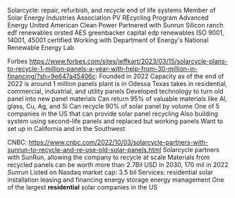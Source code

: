 Solarcycle: 
	repair, refurbish, and recycle end of life systems
	Member of Solar Energy Industries Association PV REcycling Program
		Advanced Energy United
		American Clean Power
	Partnered with
		Sunrun
		Silicon ranch
		edf renewables
		orsted
		AES
		greenbacker capital
		edp renewables
	ISO 9001, 14001, 45001 certified
	Working with Department of Energy's National Renewable Energy Lab
	

Forbes https://www.forbes.com/sites/jeffkart/2023/03/15/solarcycle-plans-to-recycle-1-million-panels-a-year-with-help-from-30-million-in-financing/?sh=9e647a45406c: 
	Founded in 2022
	Capacity as of the end of 2022 is around 1 million panels
		plant is in Odessa Texas
		takes in residential, commercial, industrial, and utility panels
	Developed technology to turn old panel into new panel materials
		Can return 95% of valuable materials like Al, glass, Cu, Ag, and Si
		Can recycle 90% of solar panel by volume
	One of 5 companies in the US that can provide solar panel recycling
	Also building system using second-life panels and replaced but working panels
	Want to set up in California and in the Southwest

CNBC: https://www.cnbc.com/2022/10/03/solarcycle-partners-with-sunrun-to-recycle-and-re-use-old-solar-panels.html
	Solarcycle partners with SunRun, allowing the company to recycle at scale
	Materials from recycled panels can be worth more than 2.7Bil USD in 2030, 170 mil in 2022
*Sunrun*
	Listed on Nasdaq
		market cap: 3.5 bil
	Services:
		residential solar installation
		leasing and financing
		energy storage
		energy management
	One of the largest **residential** solar companies in the US

